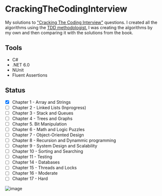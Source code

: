 # CrackingTheCodingInterview
My solutions to <a href="https://www.amazon.pl/Cracking-Coding-Interview-Programming-Questions/dp/0984782850">"Cracking The Coding Interview"</a> questions. I created all the algorithms using the <a href="https://www.guru99.com/test-driven-development.html">TDD methodologist.</a> I was creating the algorithms by my own and then comparing it with the solutions from the book.

## Tools
 * C#
 * .NET 6.0
 * NUnit
 * Fluent Assertions

## Status
- [x] Chapter 1 - Array and Strings
- [ ] Chapter 2 - Linked Lists (Inprogress)
- [ ] Chapter 3 - Stack and Queues
- [ ] Chapter 4 - Trees and Graphs
- [ ] Chapter 5. Bit Manipulation
- [ ] Chapter 6 - Math and Logic Puzzles
- [ ] Chapter 7 - Object-Oriented Design
- [ ] Chapter 8 - Recursion and Dynammic programming
- [ ] Chapter 9 - System Design and Scalability
- [ ] Chapter 10 - Sorting and Searching
- [ ] Chapter 11 - Testing
- [ ] Chapter 14 - Databases
- [ ] Chapter 15 - Threads and Locks
- [ ] Chapter 16 - Moderate
- [ ] Chapter 17 - Hard 

![image](https://user-images.githubusercontent.com/52860350/159959923-3de5d9e4-a222-4eec-b849-86fbebfb07ff.png)

